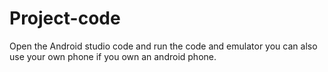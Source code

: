 # Project-code
Open the Android studio code and run the code and emulator you can also use your own phone if you own an android phone. 
